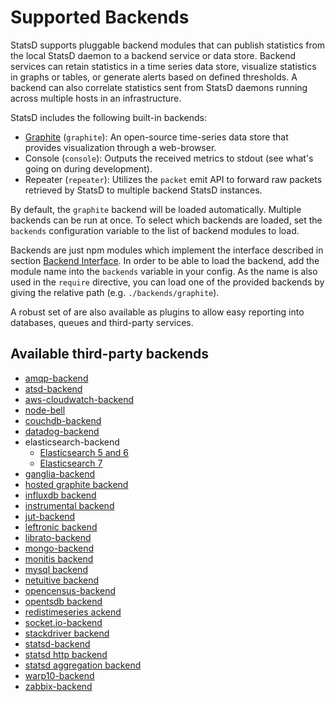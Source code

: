 # Supported Backends

StatsD supports pluggable backend modules that can publish
statistics from the local StatsD daemon to a backend service or data
store. Backend services can retain statistics in a time series data store,
visualize statistics in graphs or tables, or generate alerts based on
defined thresholds. A backend can also correlate statistics sent from StatsD
daemons running across multiple hosts in an infrastructure.

StatsD includes the following built-in backends:

* [Graphite][graphite] (`graphite`): An open-source
  time-series data store that provides visualization through a web-browser.
* Console (`console`): Outputs the received
  metrics to stdout (see what's going on during development).
* Repeater (`repeater`): Utilizes the `packet` emit API to
  forward raw packets retrieved by StatsD to multiple backend StatsD instances.

By default, the `graphite` backend will be loaded automatically. Multiple
backends can be run at once. To select which backends are loaded, set
the `backends` configuration variable to the list of backend modules to load.

Backends are just npm modules which implement the interface described in
section [Backend Interface](./backend_interface.md). In order to be able to load the backend, add the
module name into the `backends` variable in your config. As the name is also
used in the `require` directive, you can load one of the provided backends by
giving the relative path (e.g. `./backends/graphite`).

A robust set of are also available as plugins to allow easy reporting into databases,
queues and third-party services.

## Available third-party backends

* [amqp-backend](https://github.com/mrtazz/statsd-amqp-backend)
* [atsd-backend](https://github.com/axibase/atsd-statsd-backend)
* [aws-cloudwatch-backend](https://github.com/camitz/aws-cloudwatch-statsd-backend)
* [node-bell](https://github.com/eleme/node-bell)
* [couchdb-backend](https://github.com/sysadminmike/couch-statsd-backend)
* [datadog-backend](https://github.com/DataDog/statsd-datadog-backend)
* elasticsearch-backend
  * [Elasticsearch 5 and 6](https://github.com/markkimsal/statsd-elasticsearch-backend)
  * [Elasticsearch 7](https://github.com/lorenzoaiello/statsd-elasticsearch7-backend)
* [ganglia-backend](https://github.com/jbuchbinder/statsd-ganglia-backend)
* [hosted graphite backend](https://github.com/hostedgraphite/statsdplugin)
* [influxdb backend](https://github.com/bernd/statsd-influxdb-backend)
* [instrumental backend](https://github.com/collectiveidea/statsd-instrumental-backend)
* [jut-backend](https://github.com/jut-io/statsd-jut-backend)
* [leftronic backend](https://github.com/sreuter/statsd-leftronic-backend)
* [librato-backend](https://github.com/librato/statsd-librato-backend)
* [mongo-backend](https://github.com/dynmeth/mongo-statsd-backend)
* [monitis backend](https://github.com/jeremiahshirk/statsd-monitis-backend)
* [mysql backend](https://github.com/fradinni/nodejs-statsd-mysql-backend)
* [netuitive backend](https://github.com/Netuitive/statsd-netuitive-backend)
* [opencensus-backend](https://github.com/DazWilkin/statsd-opencensus-backend)
* [opentsdb backend](https://github.com/emurphy/statsd-opentsdb-backend)
* [redistimeseries ackend](https://github.com/hashedin/statsd-redistimeseries-backend)
* [socket.io-backend](https://github.com/Chatham/statsd-socket.io)
* [stackdriver backend](https://github.com/Stackdriver/stackdriver-statsd-backend)
* [statsd-backend](https://github.com/dynmeth/statsd-backend)
* [statsd http backend](https://github.com/bmhatfield/statsd-http-backend)
* [statsd aggregation backend](https://github.com/wanelo/gossip_girl)
* [warp10-backend](https://github.com/cityzendata/statsd-warp10-backend)
* [zabbix-backend](https://github.com/parkerd/statsd-zabbix-backend)

[graphite]: https://graphite.readthedocs.io/en/latest/
